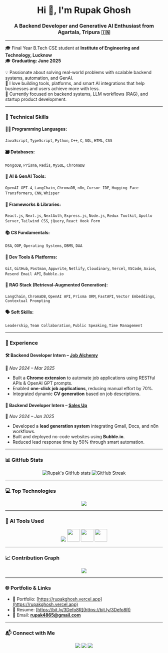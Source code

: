 <h1 align="center">Hi 👋, I'm Rupak Ghosh</h1>
<h3 align="center">A Backend Developer and Generative AI Enthusiast from Agartala, Tripura 🇮🇳</h3>

---

🎓 Final Year B.Tech CSE student at **Institute of Engineering and Technology, Lucknow**  
🎓 **Graduating: June 2025**

💡 Passionate about solving real-world problems with scalable backend systems, automation, and GenAI.  
🚀 I love building tools, platforms, and smart AI integrations that help businesses and users achieve more with less.  
🧠 Currently focused on backend systems, LLM workflows (RAG), and startup product development.

---

### 🧠 Technical Skills

#### 👨‍💻 Programming Languages:
`JavaScript`, `TypeScript`, `Python`, `C++`, `C`, `SQL`, `HTML`, `CSS`

#### 🗃️ Databases:
`MongoDB`, `Prisma`, `Redis`, `MySQL`, `ChromaDB`

#### 🧠 AI & GenAI Tools:
`OpenAI GPT-4`, `LangChain`, `ChromaDB`, `n8n`, `Cursor IDE`, `Hugging Face Transformers`, `CNN`, `Whisper`

#### 🧩 Frameworks & Libraries:
`React.js`, `Next.js`, `NextAuth`, `Express.js`, `Node.js`, `Redux Toolkit`, `Apollo Server`, `Tailwind CSS`, `jQuery`, `React Hook Form`

#### 📚 CS Fundamentals:
`DSA`, `OOP`, `Operating Systems`, `DBMS`, `DAA`

#### 🔧 Dev Tools & Platforms:
`Git`, `GitHub`, `Postman`, `Appwrite`, `Netlify`, `Cloudinary`, `Vercel`, `VSCode`, `Axios`, `Resend Email API`, `Bubble.io`

#### 🧠 RAG Stack (Retrieval-Augmented Generation):
`LangChain`, `ChromaDB`, `OpenAI API`, `Prisma ORM`, `FastAPI`, `Vector Embeddings`, `Contextual Prompting`

#### 🗣️ Soft Skills:
`Leadership`, `Team Collaboration`, `Public Speaking`, `Time Management`

---

### 💼 Experience

#### 🛠️ Backend Developer Intern – [Job Alchemy](#)  
📅 *Nov 2024 – Mar 2025*  
- Built a **Chrome extension** to automate job applications using RESTful APIs & OpenAI GPT prompts.  
- Enabled **one-click job applications**, reducing manual effort by 70%.  
- Integrated dynamic **CV generation** based on job descriptions.

#### 🧠 Backend Developer Intern – [Sales Up](#)  
📅 *Nov 2024 – Jan 2025*  
- Developed a **lead generation system** integrating Gmail, Docs, and n8n workflows.  
- Built and deployed no-code websites using **Bubble.io**.  
- Reduced lead response time by 50% through smart automation.

---

### 📊 GitHub Stats

<p align="center">
  <img src="https://github-readme-stats.vercel.app/api?username=RupakGhosh4865&show_icons=true&theme=radical" alt="Rupak's GitHub stats" />
  <img src="https://github-readme-streak-stats.herokuapp.com/?user=RupakGhosh4865&theme=radical" alt="GitHub Streak" />
</p>

---

### 💻 Top Technologies

<p align="center">
  <img src="https://skillicons.dev/icons?i=js,ts,py,cpp,react,nextjs,nodejs,express,mongodb,mysql,tailwind,redux,git,github,vercel,postman,vscode,graphql" />
</p>

---

### 🧠 AI Tools Used

<p align="center">
  <img src="https://skillicons.dev/icons?i=openai" />
  <img src="https://huggingface.co/front/assets/huggingface_logo-noborder.svg" height="40" />
  <img src="https://avatars.githubusercontent.com/u/121723288?s=200&v=4" height="40" />
  <img src="https://upload.wikimedia.org/wikipedia/commons/thumb/8/80/Deep_learning.svg/1920px-Deep_learning.svg.png" height="40"/>
</p>

---

### 📈 Contribution Graph

<p align="center">
  <img src="https://github-readme-activity-graph.vercel.app/graph?username=RupakGhosh4865&theme=react-dark&hide_border=true" />
</p>

---

### 🌐 Portfolio & Links

- 🔗 Portfolio: [https://rupakghosh.vercel.app](https://rupakghosh.vercel.app)  
- 📄 Resume: [https://bit.ly/3Defo8R](https://bit.ly/3Defo8R)  
- 📧 Email: **rupak4865@gmail.com**

---

### 📬 Connect with Me

<p align="center">
  <a href="mailto:rupak4865@gmail.com"><img src="https://img.shields.io/badge/Gmail-D14836?style=for-the-badge&logo=gmail&logoColor=white"/></a>
  <a href="https://www.linkedin.com/in/rupak-ghosh4865"><img src="https://img.shields.io/badge/LinkedIn-blue?style=for-the-badge&logo=linkedin&logoColor=white"/></a>
  <a href="https://github.com/RupakGhosh4865"><img src="https://img.shields.io/badge/GitHub-black?style=for-the-badge&logo=github&logoColor=white"/></a>
</p>
